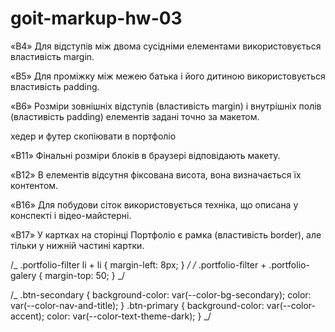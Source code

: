 # goit-markup-hw-03

«B4» Для відступів між двома сусідніми елементами використовується властивість margin.

«B5» Для проміжку між межею батька і його дитиною використовується властивість padding.

«B6» Розміри зовнішніх відступів (властивість margin) і внутрішніх полів (властивість padding) елементів задані точно за макетом.

хедер и футер скопіювати в портфоліо

«B11» Фінальні розміри блоків в браузері відповідають макету.

«B12» В елементів відсутня фіксована висота, вона визначається їх контентом.

«B16» Для побудови сіток використовується техніка, що описана у конспекті і відео-майстерні.

«B17» У картках на сторінці Портфоліо є рамка (властивість border), але тільки у нижній частині картки.

/_ .portfolio-filter li + li {
margin-left: 8px;
} _/
/_ .portfolio-filter + .portfolio-galery {
margin-top: 50;
} _/

/_ .btn-secondary {
background-color: var(--color-bg-secondary);
color: var(--color-nav-and-title);
}
.btn-primary {
background-color: var(--color-accent);
color: var(--color-text-theme-dark);
} _/
